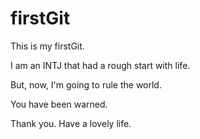 firstGit
========
This is my firstGit.

I am an INTJ that had a rough start with life.

But, now, I'm going to rule the world.

You have been warned.

Thank you. Have a lovely life.
